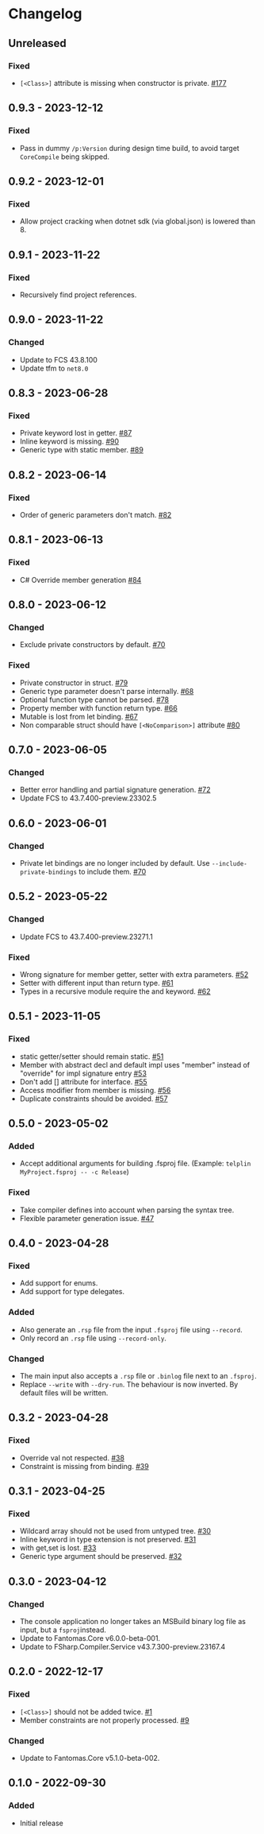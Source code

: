 # Changelog

## Unreleased

### Fixed
* `[<Class>]` attribute is missing when constructor is private. [#177](https://github.com/nojaf/telplin/issues/177)

## 0.9.3 - 2023-12-12

### Fixed
* Pass in dummy `/p:Version` during design time build, to avoid target `CoreCompile` being skipped.

## 0.9.2 - 2023-12-01

### Fixed
* Allow project cracking when dotnet sdk (via global.json) is lowered than 8.

## 0.9.1 - 2023-11-22

### Fixed
* Recursively find project references.

## 0.9.0 - 2023-11-22

### Changed
* Update to FCS 43.8.100
* Update tfm to `net8.0`

## 0.8.3 - 2023-06-28

### Fixed
* Private keyword lost in getter. [#87](https://github.com/nojaf/telplin/issues/87)
* Inline keyword is missing. [#90](https://github.com/nojaf/telplin/issues/90)
* Generic type with static member. [#89](https://github.com/nojaf/telplin/issues/89)

## 0.8.2 - 2023-06-14

### Fixed
* Order of generic parameters don't match. [#82](https://github.com/nojaf/telplin/issues/82)

## 0.8.1 - 2023-06-13

### Fixed
* C# Override member generation [#84](https://github.com/nojaf/telplin/issues/84)

## 0.8.0 - 2023-06-12

### Changed
* Exclude private constructors by default. [#70](https://github.com/nojaf/telplin/issues/70)

### Fixed
* Private constructor in struct. [#79](https://github.com/nojaf/telplin/issues/79)
* Generic type parameter doesn't parse internally. [#68](https://github.com/nojaf/telplin/issues/68)
* Optional function type cannot be parsed. [#78](https://github.com/nojaf/telplin/issues/78)
* Property member with function return type. [#66](https://github.com/nojaf/telplin/issues/66)
* Mutable is lost from let binding. [#67](https://github.com/nojaf/telplin/issues/67)
* Non comparable struct should have `[<NoComparison>]` attribute [#80](https://github.com/nojaf/telplin/issues/80)

## 0.7.0 - 2023-06-05

### Changed
* Better error handling and partial signature generation. [#72](https://github.com/nojaf/telplin/issues/72)
* Update FCS to 43.7.400-preview.23302.5

## 0.6.0 - 2023-06-01

### Changed
* Private let bindings are no longer included by default. Use `--include-private-bindings` to include them. [#70](https://github.com/nojaf/telplin/issues/70)

## 0.5.2 - 2023-05-22

### Changed
* Update FCS to 43.7.400-preview.23271.1

### Fixed
* Wrong signature for member getter, setter with extra parameters. [#52](https://github.com/nojaf/telplin/issues/52)
* Setter with different input than return type. [#61](https://github.com/nojaf/telplin/issues/61)
* Types in a recursive module require the and keyword. [#62](https://github.com/nojaf/telplin/issues/62)

## 0.5.1 - 2023-11-05

### Fixed
* static getter/setter should remain static. [#51](https://github.com/nojaf/telplin/issues/51)
* Member with abstract decl and default impl uses "member" instead of "override" for impl signature entry [#53](https://github.com/nojaf/telplin/issues/53)
* Don't add [<Class>] attribute for interface. [#55](https://github.com/nojaf/telplin/issues/55)
* Access modifier from member is missing. [#56](https://github.com/nojaf/telplin/issues/56)
* Duplicate constraints should be avoided. [#57](https://github.com/nojaf/telplin/issues/57)

## 0.5.0 - 2023-05-02

### Added
* Accept additional arguments for building .fsproj file. (Example: `telplin MyProject.fsproj -- -c Release`)

### Fixed
* Take compiler defines into account when parsing the syntax tree.
* Flexible parameter generation issue. [#47](https://github.com/nojaf/telplin/issues/47)

## 0.4.0 - 2023-04-28

### Fixed
* Add support for enums.
* Add support for type delegates.

### Added
* Also generate an `.rsp` file from the input `.fsproj` file using `--record`.
* Only record an `.rsp` file using `--record-only`.

### Changed
* The main input also accepts a `.rsp` file or `.binlog` file next to an `.fsproj`.
* Replace `--write` with `--dry-run`. The behaviour is now inverted. By default files will be written.

## 0.3.2 - 2023-04-28

### Fixed
* Override val not respected. [#38](https://github.com/nojaf/telplin/issues/38)
* Constraint is missing from binding. [#39](https://github.com/nojaf/telplin/issues/39)

## 0.3.1 - 2023-04-25

### Fixed
* Wildcard array should not be used from untyped tree. [#30](https://github.com/nojaf/telplin/issues/30)
* Inline keyword in type extension is not preserved. [#31](https://github.com/nojaf/telplin/issues/31)
* with get,set is lost. [#33](https://github.com/nojaf/telplin/issues/33)
* Generic type argument should be preserved. [#32](https://github.com/nojaf/telplin/issues/32)

## 0.3.0 - 2023-04-12

### Changed
* The console application no longer takes an MSBuild binary log file as input, but a `fsproj`instead.
* Update to Fantomas.Core v6.0.0-beta-001.
* Update to FSharp.Compiler.Service v43.7.300-preview.23167.4

## 0.2.0 - 2022-12-17

### Fixed
* `[<Class>]` should not be added twice. [#1](https://github.com/nojaf/telplin/issues/1)
* Member constraints are not properly processed. [#9](https://github.com/nojaf/telplin/issues/9)

### Changed
* Update to Fantomas.Core v5.1.0-beta-002.

## 0.1.0 - 2022-09-30

### Added

* Initial release
